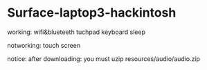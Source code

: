 # Surface-laptop3-hackintosh


working:
  wifi&blueteeth
  tuchpad
  keyboard
  sleep

notworking:
  touch screen
  
  
  notice:
   after downloading:  you must uzip resources/audio/audio.zip
   

